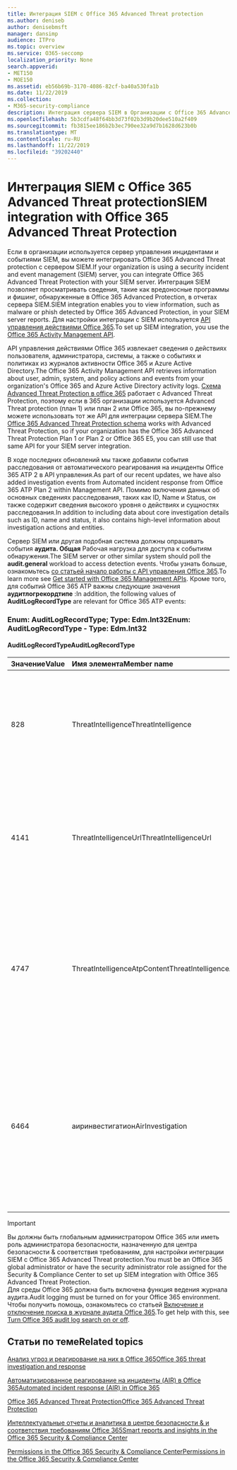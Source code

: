 ```yaml
---
title: Интеграция SIEM с Office 365 Advanced Threat protection
ms.author: deniseb
author: denisebmsft
manager: dansimp
audience: ITPro
ms.topic: overview
ms.service: O365-seccomp
localization_priority: None
search.appverid:
- MET150
- MOE150
ms.assetid: eb56b69b-3170-4086-82cf-ba40a530fa1b
ms.date: 11/22/2019
ms.collection:
- M365-security-compliance
description: Интеграция сервера SIEM в Организации с Office 365 Advanced Threat Protection и связанными событиями угроз в API управления действиями Office 365.
ms.openlocfilehash: 5b3cdfa48f64bb3d73f02b3d9b20dee510a2f409
ms.sourcegitcommit: fb3815ee186b2b3ec790ee32a9d7b1628d623b0b
ms.translationtype: MT
ms.contentlocale: ru-RU
ms.lasthandoff: 11/22/2019
ms.locfileid: "39202440"
---
```

# <a name="siem-integration-with-office-365-advanced-threat-protection"></a><span data-ttu-id="ccacc-103">Интеграция SIEM с Office 365 Advanced Threat protection</span><span class="sxs-lookup"><span data-stu-id="ccacc-103">SIEM integration with Office 365 Advanced Threat Protection</span></span>

<span data-ttu-id="ccacc-104">Если в организации используется сервер управления инцидентами и событиями SIEM, вы можете интегрировать Office 365 Advanced Threat protection с сервером SIEM.</span><span class="sxs-lookup"><span data-stu-id="ccacc-104">If your organization is using a security incident and event management (SIEM) server, you can integrate Office 365 Advanced Threat Protection with your SIEM server.</span></span> <span data-ttu-id="ccacc-105">Интеграция SIEM позволяет просматривать сведения, такие как вредоносные программы и фишинг, обнаруженные в Office 365 Advanced Protection, в отчетах сервера SIEM.</span><span class="sxs-lookup"><span data-stu-id="ccacc-105">SIEM integration enables you to view information, such as malware or phish detected by Office 365 Advanced Protection, in your SIEM server reports.</span></span> <span data-ttu-id="ccacc-106">Для настройки интеграции с SIEM используется [API управления действиями Office 365](https://docs.microsoft.com/office/office-365-management-api/office-365-management-activity-api-reference).</span><span class="sxs-lookup"><span data-stu-id="ccacc-106">To set up SIEM integration, you use the [Office 365 Activity Management API](https://docs.microsoft.com/office/office-365-management-api/office-365-management-activity-api-reference).</span></span> 

<span data-ttu-id="ccacc-107">API управления действиями Office 365 извлекает сведения о действиях пользователя, администратора, системы, а также о событиях и политиках из журналов активности Office 365 и Azure Active Directory.</span><span class="sxs-lookup"><span data-stu-id="ccacc-107">The Office 365 Activity Management API retrieves information about user, admin, system, and policy actions and events from your organization's Office 365 and Azure Active Directory activity logs.</span></span> <span data-ttu-id="ccacc-108">[Схема Advanced Threat Protection в office 365](https://docs.microsoft.com/office/office-365-management-api/office-365-management-activity-api-schema#office-365-advanced-threat-protection-and-threat-investigation-and-response-schema) работает с Advanced Threat Protection, поэтому если в 365 организации используется Advanced Threat protection (план 1) или план 2 или Office 365, вы по-прежнему можете использовать тот же API для интеграции сервера SIEM.</span><span class="sxs-lookup"><span data-stu-id="ccacc-108">The [Office 365 Advanced Threat Protection schema](https://docs.microsoft.com/office/office-365-management-api/office-365-management-activity-api-schema#office-365-advanced-threat-protection-and-threat-investigation-and-response-schema) works with Advanced Threat Protection, so if your organization has the Office 365 Advanced Threat Protection Plan 1 or Plan 2 or Office 365 E5, you can still use that same API for your SIEM server integration.</span></span> 

<span data-ttu-id="ccacc-109">В ходе последних обновлений мы также добавили события расследования от автоматического реагирования на инциденты Office 365 ATP 2 в API управления.</span><span class="sxs-lookup"><span data-stu-id="ccacc-109">As part of our recent updates, we have also added investigation events from Automated incident response from Office 365 ATP Plan 2  within Management API.</span></span> <span data-ttu-id="ccacc-110">Помимо включения данных об основных сведениях расследования, таких как ID, Name и Status, он также содержит сведения высокого уровня о действиях и сущностях расследования.</span><span class="sxs-lookup"><span data-stu-id="ccacc-110">In addition to including data about core investigation details such as ID, name and status, it also contains high-level information about investigation actions and entities.</span></span>   

<span data-ttu-id="ccacc-111">Сервер SIEM или другая подобная система должны опрашивать события **аудита. Общая** Рабочая нагрузка для доступа к событиям обнаружения.</span><span class="sxs-lookup"><span data-stu-id="ccacc-111">The SIEM server or other similar system should poll the **audit.general** workload to access detection events.</span></span> <span data-ttu-id="ccacc-112">Чтобы узнать больше, ознакомьтесь [со статьей начало работы с API управления Office 365](https://docs.microsoft.com/office/office-365-management-api/get-started-with-office-365-management-apis).</span><span class="sxs-lookup"><span data-stu-id="ccacc-112">To learn more see [Get started with Office 365 Management APIs](https://docs.microsoft.com/office/office-365-management-api/get-started-with-office-365-management-apis).</span></span> <span data-ttu-id="ccacc-113">Кроме того, для событий Office 365 ATP важны следующие значения **аудитлогрекордтипе** :</span><span class="sxs-lookup"><span data-stu-id="ccacc-113">In addition, the following values of **AuditLogRecordType** are relevant for Office 365 ATP events:</span></span>

### <a name="enum-auditlogrecordtype---type-edmint32"></a><span data-ttu-id="ccacc-114">Enum: AuditLogRecordType; Type: Edm.Int32</span><span class="sxs-lookup"><span data-stu-id="ccacc-114">Enum: AuditLogRecordType - Type: Edm.Int32</span></span>

#### <a name="auditlogrecordtype"></a><span data-ttu-id="ccacc-115">AuditLogRecordType</span><span class="sxs-lookup"><span data-stu-id="ccacc-115">AuditLogRecordType</span></span>

|<span data-ttu-id="ccacc-116">Значение</span><span class="sxs-lookup"><span data-stu-id="ccacc-116">Value</span></span>|<span data-ttu-id="ccacc-117">Имя элемента</span><span class="sxs-lookup"><span data-stu-id="ccacc-117">Member name</span></span>|<span data-ttu-id="ccacc-118">Описание</span><span class="sxs-lookup"><span data-stu-id="ccacc-118">Description</span></span>|
|:-----|:-----|:-----|
|<span data-ttu-id="ccacc-119">8</span><span class="sxs-lookup"><span data-stu-id="ccacc-119">28</span></span>|<span data-ttu-id="ccacc-120">ThreatIntelligence</span><span class="sxs-lookup"><span data-stu-id="ccacc-120">ThreatIntelligence</span></span>|<span data-ttu-id="ccacc-121">События фишинга и вредоносных программ из Exchange Online Protection и Office 365 Advanced Threat Protection.</span><span class="sxs-lookup"><span data-stu-id="ccacc-121">Phishing and malware events from Exchange Online Protection and Office 365 Advanced Threat Protection.</span></span>|
|<span data-ttu-id="ccacc-122">41</span><span class="sxs-lookup"><span data-stu-id="ccacc-122">41</span></span>|<span data-ttu-id="ccacc-123">ThreatIntelligenceUrl</span><span class="sxs-lookup"><span data-stu-id="ccacc-123">ThreatIntelligenceUrl</span></span>|<span data-ttu-id="ccacc-124">События "безопасные ссылки" ATP "время блокировки" и "переопределение блока" из Office 365 Advanced Threat protection.</span><span class="sxs-lookup"><span data-stu-id="ccacc-124">ATP Safe Links time-of-block and block override events from Office 365 Advanced Threat Protection.</span></span>|
|<span data-ttu-id="ccacc-125">47</span><span class="sxs-lookup"><span data-stu-id="ccacc-125">47</span></span>|<span data-ttu-id="ccacc-126">ThreatIntelligenceAtpContent</span><span class="sxs-lookup"><span data-stu-id="ccacc-126">ThreatIntelligenceAtpContent</span></span>|<span data-ttu-id="ccacc-127">События фишинга и вредоносных программ для файлов в SharePoint Online, OneDrive для бизнеса и Microsoft Teams из Office 365 Advanced Threat protection.</span><span class="sxs-lookup"><span data-stu-id="ccacc-127">Phishing and malware events for files in SharePoint Online, OneDrive for Business, and Microsoft Teams from Office 365 Advanced Threat Protection.</span></span>|
|<span data-ttu-id="ccacc-128">64</span><span class="sxs-lookup"><span data-stu-id="ccacc-128">64</span></span>|<span data-ttu-id="ccacc-129">аиринвестигатион</span><span class="sxs-lookup"><span data-stu-id="ccacc-129">AirInvestigation</span></span>|<span data-ttu-id="ccacc-130">Автоматизированные события реагирования на инциденты, включающие подробные сведения о расследовании и релевантные артефакты из Office 365 Advanced Threat Protection Plan 2.</span><span class="sxs-lookup"><span data-stu-id="ccacc-130">Automated incident response events which include investigation details and relevant artifacts from Office 365 Advanced Threat Protection Plan 2.</span></span>|


> [!IMPORTANT]
> <span data-ttu-id="ccacc-131">Вы должны быть глобальным администратором Office 365 или иметь роль администратора безопасности, назначенную для центра безопасности & соответствия требованиям, для настройки интеграции SIEM с Office 365 Advanced Threat protection.</span><span class="sxs-lookup"><span data-stu-id="ccacc-131">You must be an Office 365 global administrator or have the security administrator role assigned for the Security & Compliance Center to set up SIEM integration with Office 365 Advanced Threat Protection.</span></span><br/><span data-ttu-id="ccacc-132">Для среды Office 365 должна быть включена функция ведения журнала аудита.</span><span class="sxs-lookup"><span data-stu-id="ccacc-132">Audit logging must be turned on for your Office 365 environment.</span></span> <span data-ttu-id="ccacc-133">Чтобы получить помощь, ознакомьтесь со статьей [Включение и отключение поиска в журнале аудита Office 365](../../compliance/turn-audit-log-search-on-or-off.md).</span><span class="sxs-lookup"><span data-stu-id="ccacc-133">To get help with this, see [Turn Office 365 audit log search on or off](../../compliance/turn-audit-log-search-on-or-off.md).</span></span>

## <a name="related-topics"></a><span data-ttu-id="ccacc-134">Статьи по теме</span><span class="sxs-lookup"><span data-stu-id="ccacc-134">Related topics</span></span>

[<span data-ttu-id="ccacc-135">Анализ угроз и реагирование на них в Office 365</span><span class="sxs-lookup"><span data-stu-id="ccacc-135">Office 365 threat investigation and response</span></span>](office-365-ti.md)

[<span data-ttu-id="ccacc-136">Автоматизированное реагирование на инциденты (AIR) в Office 365</span><span class="sxs-lookup"><span data-stu-id="ccacc-136">Automated incident response (AIR) in Office 365</span></span>](automated-investigation-response-office.md)

[<span data-ttu-id="ccacc-137">Office 365 Advanced Threat Protection</span><span class="sxs-lookup"><span data-stu-id="ccacc-137">Office 365 Advanced Threat Protection</span></span>](office-365-atp.md)

[<span data-ttu-id="ccacc-138">Интеллектуальные отчеты и аналитика в центре безопасности &amp; и соответствия требованиям Office 365</span><span class="sxs-lookup"><span data-stu-id="ccacc-138">Smart reports and insights in the Office 365 Security &amp; Compliance Center</span></span>](reports-and-insights-in-security-and-compliance.md)
  
[<span data-ttu-id="ccacc-139">Permissions in the Office 365 Security &amp; Compliance Center</span><span class="sxs-lookup"><span data-stu-id="ccacc-139">Permissions in the Office 365 Security &amp; Compliance Center</span></span>](permissions-in-the-security-and-compliance-center.md)
  
